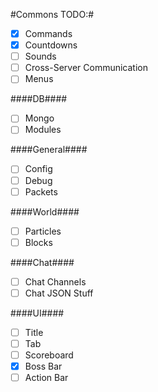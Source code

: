 #Commons TODO:#

- [x] Commands
- [x] Countdowns
- [ ] Sounds
- [ ] Cross-Server Communication
- [ ] Menus

####DB####
  - [ ] Mongo
  - [ ] Modules

####General####
  - [ ] Config
  - [ ] Debug
  - [ ] Packets

####World####
  - [ ] Particles
  - [ ] Blocks

####Chat####
  - [ ] Chat Channels
  - [ ] Chat JSON Stuff

####UI####
  - [ ] Title
  - [ ] Tab
  - [ ] Scoreboard
  - [X] Boss Bar
  - [ ] Action Bar
